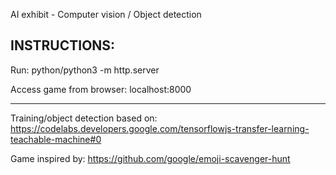 AI exhibit - Computer vision / Object detection

INSTRUCTIONS:
----
Run:
python/python3 -m http.server

Access game from browser:
localhost:8000


-----

Training/object detection based on: https://codelabs.developers.google.com/tensorflowjs-transfer-learning-teachable-machine#0

Game inspired by: https://github.com/google/emoji-scavenger-hunt
